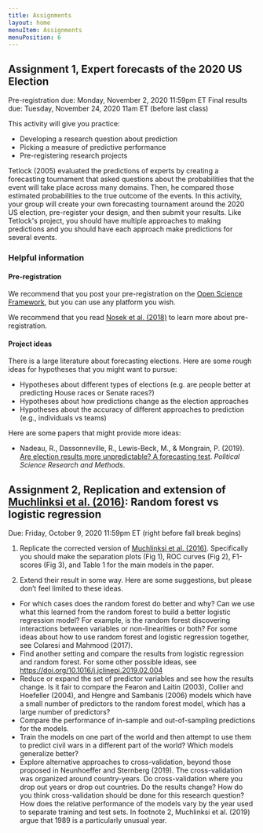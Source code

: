 ```yaml
---
title: Assignments
layout: home
menuItem: Assignments
menuPosition: 6
---
```


## Assignment 1, Expert forecasts of the 2020 US Election

Pre-registration due: Monday, November 2, 2020 11:59pm ET
Final results due: Tuesday, November 24, 2020 11am ET (before last class)

This activity will give you practice:
- Developing a research question about prediction
- Picking a measure of predictive performance
- Pre-registering research projects

Tetlock (2005) evaluated the predictions of experts by creating a forecasting tournament that asked questions about the probabilities that the event will take place across many domains. Then, he compared those estimated probabilities to the true outcome of the events. In this activity, your group will create your own forecasting tournament around the 2020 US election, pre-register your design, and then submit your results.  Like Tetlock's project, you should have multiple approaches to making predictions and you should have each approach make predictions for several events.

### Helpful information

#### Pre-registration

We recommend that you post your pre-registration on the [Open Science Framework](https://osf.io/prereg/), but you can use any platform you wish.

We recommend that you read [Nosek et al. (2018)](https://www.pnas.org/content/115/11/2600) to learn more about pre-registration.

#### Project ideas

There is a large literature about forecasting elections.  Here are some rough ideas for hypotheses that you might want to pursue:

- Hypotheses about different types of elections (e.g. are people better at predicting House races or Senate races?)
- Hypotheses about how predictions change as the election approaches
- Hypotheses about the accuracy of different approaches to prediction (e.g., individuals vs teams)

Here are some papers that might provide more ideas:

- Nadeau, R., Dassonneville, R., Lewis-Beck, M., & Mongrain, P. (2019). [Are election results more unpredictable? A forecasting test](https://dx.doi.org/10.1017/psrm.2019.24). _Political Science Research and Methods_.

## Assignment 2, Replication and extension of [Muchlinksi et al. (2016)](https://doi.org/10.1093/pan/mpv024): Random forest vs logistic regression

Due: Friday, October 9, 2020 11:59pm ET (right before fall break begins)


1) Replicate the corrected version of [Muchlinksi et al. (2016)](https://doi.org/10.1093/pan/mpv024). Specifically you should make the separation plots (Fig 1), ROC curves (Fig 2), F1-scores (Fig 3), and Table 1 for the main models in the paper.

2) Extend their result in some way.  Here are some suggestions, but please don’t feel limited to these ideas.
- For which cases does the random forest do better and why? Can we use what this learned from the random forest to build a better logistic regression model? For example, is the random forest discovering interactions between variables or non-linearities or both? For some ideas about how to use random forest and logistic regression together, see Colaresi and Mahmood (2017).
- Find another setting and compare the results from logistic regression and random forest.  For some other possible ideas, see https://doi.org/10.1016/j.jclinepi.2019.02.004
- Reduce or expand the set of predictor variables and see how the results change.  Is it fair to compare the Fearon and Laitin (2003), Collier and Hoefeller (2004), and Hengre and Sambanis (2006) models which have a small number of predictors to the random forest model, which has a large number of predictors?
- Compare the performance of in-sample and out-of-sampling predictions for the models.
- Train the models on one part of the world and then attempt to use them to predict civil wars in a different part of the world?  Which models generalize better?
- Explore alternative approaches to cross-validation, beyond those proposed in Neunhoeffer and Sternberg (2019). The cross-validation was organized around country-years. Do cross-validation where you drop out years or drop out countries.  Do the results change? How do you think cross-validation should be done for this research question? How does the relative performance of the models vary by the year used to separate training and test sets. In footnote 2, Muchlinksi et al. (2019) argue that 1989 is a particularly unusual year.
